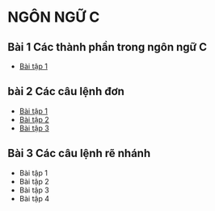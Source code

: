 # NGÔN NGỮ C
## Bài 1 Các thành phần trong ngôn ngữ C
- [Bài tập 1](https://www.jdoodle.com/iembed/v0/B63)
## bài 2 Các câu lệnh đơn 
- [Bài tập 1](https://www.jdoodle.com/iembed/v0/B6d)
- [Bài tập 2](https://www.jdoodle.com/iembed/v0/B6F)
- [Bài tập 3](https://www.jdoodle.com/iembed/v0/B6D)
## Bài 3 Các câu lệnh rẽ nhánh 
- Bài tập 1
- Bài tập 2 
- Bài tập 3
- Bài tập 4
